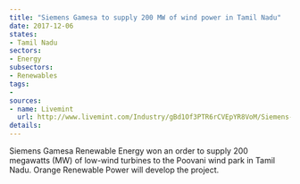 ```yaml
---
title: "Siemens Gamesa to supply 200 MW of wind power in Tamil Nadu"
date: 2017-12-06
states:
- Tamil Nadu
sectors:
- Energy
subsectors:
- Renewables
tags:
- 
sources:
- name: Livemint
  url: http://www.livemint.com/Industry/gBd1Of3PTR6rCVEpYR8VoM/Siemens-Gamesa-gets-200MW-order-for-Tamil-Nadu-wind-park.html
details:
---
```


Siemens Gamesa Renewable Energy won an order to supply 200 megawatts (MW) of low-wind turbines to the Poovani wind park in Tamil Nadu. Orange Renewable Power will develop the project. 
